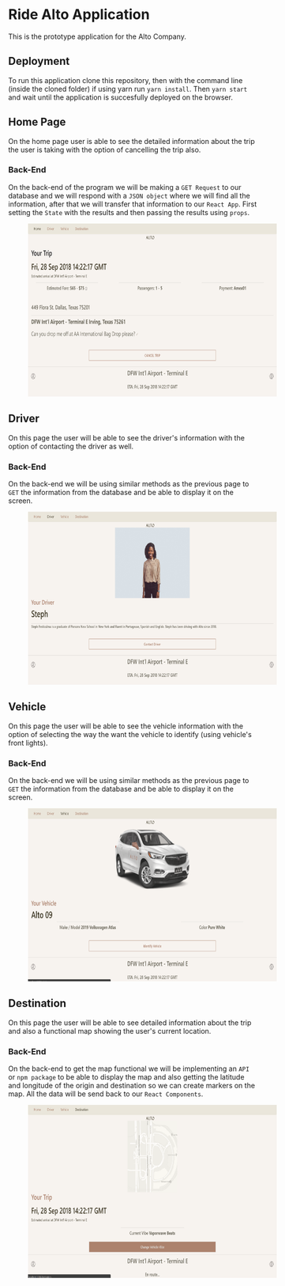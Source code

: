# Ride Alto Application

This is the prototype application for the Alto Company. 

## Deployment
To run this application clone this repository, then with the command line (inside the cloned folder) if using yarn run `yarn install`. Then `yarn start` and wait until the application is succesfully deployed on the browser.

## Home Page
On the home page user is able to see the detailed information about the trip the user is taking with the option of cancelling the trip also.

### Back-End
On the back-end of the program we will be making a `GET Request` to our database and we will respond with a `JSON object` where we will find all the information, after that we will transfer that information to our `React App`. First setting the `State` with the results and then passing the results using `props`. 

<img src="./screenshots/home.png"
     alt="Screenshot"
     style="margin-left: 40px; width:550px; height:350px" />

## Driver
On this page the user will be able to see the driver's information with the option of contacting the driver as well.

### Back-End
On the back-end we will be using similar methods as the previous page to `GET` the information from the database and be able to display it on the screen.

<img src="./screenshots/driver.png"
     alt="Screenshot"
     style="margin-left: 40px; width:550px; height:350px" />

## Vehicle
On this page the user will be able to see the vehicle information with the option of selecting the way the want the vehicle to identify (using vehicle's front lights).

### Back-End
On the back-end we will be using similar methods as the previous page to `GET` the information from the database and be able to display it on the screen.

<img src="./screenshots/vehicle.png"
     alt="Screenshot"
     style="margin-left: 40px; width:550px; height:350px" />

## Destination
On this page the user will be able to see detailed information about the trip and also a functional map showing the user's current location.

### Back-End
On the back-end to get the map functional we will be implementing an `API` or `npm package` to be able to display the map and also getting the latitude and longitude of the origin and destination so we can create markers on the map. All the data will be send back to our `React Components`.

<img src="./screenshots/map.png"
     alt="Screenshot"
     style="margin-left: 40px; width:550px; height:350px" />